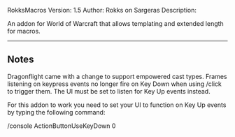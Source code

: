 RokksMacros
Version: 1.5
Author: Rokks on Sargeras
Description: 

An addon for World of Warcraft that allows templating and extended length for macros.

---

## Notes

Dragonflight came with a change to support empowered cast types. Frames listening on keypress events no longer fire on Key Down when using /click to trigger them. The UI must be set to listen for Key Up events instead.

For this addon to work you need to set your UI to function on Key Up events by typing the following command:

/console ActionButtonUseKeyDown 0

